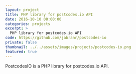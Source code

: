 ```yaml
---
layout: project
title: PHP library for postcodes.io API
date: 2016-10-10 08:00:00
categories: projects
excerpt: >
  PHP library for postcodes.io API
code: https://github.com/jabranr/postcodes-io
private: false
thumbnail: ../../assets/images/projects/postcodes-io.png
featured: true
---
```


PostcodesIO is a PHP library for postcodes.io API.
